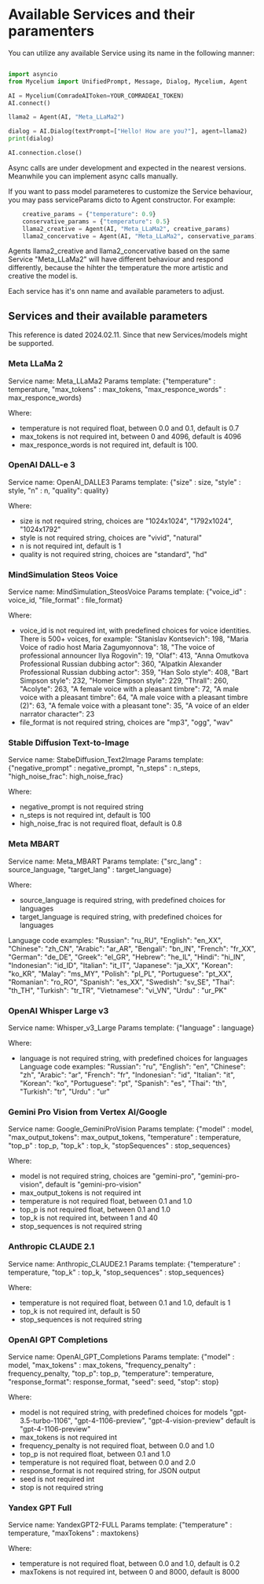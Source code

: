 # Available Services and their paramenters
You can utilize any available Service using its name in the following manner:
```python

import asyncio
from Mycelium import UnifiedPrompt, Message, Dialog, Mycelium, Agent

AI = Mycelium(ComradeAIToken=YOUR_COMRADEAI_TOKEN)
AI.connect()

llama2 = Agent(AI, "Meta_LLaMa2")

dialog = AI.Dialog(textPrompt=["Hello! How are you?"], agent=llama2)
print(dialog)

AI.connection.close()

```
Async calls are under development and expected in the nearest versions. Meanwhile you can implement async calls manually.

If you want to pass model parameteres to customize the Service behaviour, you may pass serviceParams dicto to Agent constructor. For example:

```python
    creative_params = {"temperature": 0.9}
    conservative_params = {"temperature": 0.5}
    llama2_creative = Agent(AI, "Meta_LLaMa2", creative_params)
    llama2_concervative = Agent(AI, "Meta_LLaMa2", conservative_params)
```

Agents llama2_creative and llama2_concervative based on the same Service "Meta_LLaMa2" will have different behaviour and respond differently, because the hihter the temperature the more artistic and creative the model is.

Each service has it's onn name and available parameters to adjust.

## Services and their available parameters
This reference is dated 2024.02.11. Since that new Services/models might be supported.

### Meta LLaMa 2
Service name: Meta_LLaMa2
Params template: {"temperature" : temperature, "max_tokens" : max_tokens, "max_responce_words" : max_responce_words}

Where:
- temperature is not required float, between 0.0 and 0.1, default is 0.7
- max_tokens is not required int, between 0 and 4096, default is 4096
- max_responce_words is not required int, default is 100.

### OpenAI DALL-e 3
Service name: OpenAI_DALLE3
Params template: {"size" : size, "style" : style, "n" : n, "quality": quality}

Where:

- size is not required string, choices are "1024x1024", "1792x1024", "1024x1792"
- style is not required string, choices are "vivid", "natural"
- n is not required int, default is 1
- quality is not required string, choices are "standard", "hd"

### MindSimulation Steos Voice
Service name: MindSimulation_SteosVoice
Params template: {"voice_id" : voice_id, "file_format" : file_format}

Where:

- voice_id is not required int, with predefined choices for voice identities. There is 500+  voices, for example:   "Stanislav Kontsevich": 198, "Maria Voice of radio host Maria Zagumyonnova": 18, "The voice of professional announcer Ilya Rogovin": 19, "Olaf": 413, "Anna Omutkova Professional Russian dubbing actor": 360, "Alpatkin Alexander Professional Russian dubbing actor": 359, "Han Solo style": 408, "Bart Simpson style": 232, "Homer Simpson style": 229, "Thrall": 260, "Acolyte": 263, "A female voice with a pleasant timbre": 72, "A male voice with a pleasant timbre": 64, "A male voice with a pleasant timbre (2)": 63, "A female voice with a pleasant tone": 35, "A voice of an elder narrator character": 23
- file_format is not required string, choices are "mp3", "ogg", "wav"

### Stable Diffusion Text-to-Image
Service name: StabeDiffusion_Text2Image
Params template: {"negative_prompt" : negative_prompt, "n_steps" : n_steps, "high_noise_frac": high_noise_frac}

Where:

- negative_prompt is not required string
- n_steps is not required int, default is 100
- high_noise_frac is not required float, default is 0.8

### Meta MBART
Service name: Meta_MBART
Params template: {"src_lang" : source_language, "target_lang" : target_language}

Where:

- source_language is required string, with predefined choices for languages
- target_language is required string, with predefined choices for languages

Language code examples: "Russian": "ru_RU", "English": "en_XX", "Chinese": "zh_CN", "Arabic": "ar_AR", "Bengali": "bn_IN", "French": "fr_XX", "German": "de_DE", "Greek": "el_GR", "Hebrew": "he_IL", "Hindi": "hi_IN", "Indonesian": "id_ID", "Italian": "it_IT", "Japanese": "ja_XX", "Korean": "ko_KR", "Malay": "ms_MY", "Polish": "pl_PL", "Portuguese": "pt_XX", "Romanian": "ro_RO", "Spanish": "es_XX", "Swedish": "sv_SE", "Thai": "th_TH", "Turkish": "tr_TR", "Vietnamese": "vi_VN", "Urdu" : "ur_PK"

### OpenAI Whisper Large v3
Service name: Whisper_v3_Large
Params template: {"language" : language}

Where:
- language is not required string, with predefined choices for languages
Language code examples: "Russian": "ru", "English": "en", "Chinese": "zh", "Arabic": "ar", "French": "fr",  "Indonesian": "id", "Italian": "it", "Korean": "ko", "Portuguese": "pt", "Spanish": "es", "Thai": "th", "Turkish": "tr", "Urdu" : "ur"

### Gemini Pro Vision from Vertex AI/Google
Service name: Google_GeminiProVision
Params template: {"model" : model, "max_output_tokens": max_output_tokens, "temperature" : temperature, "top_p" : top_p, "top_k" : top_k, "stopSequences" : stop_sequences}

Where:

- model is not required string, choices are "gemini-pro", "gemini-pro-vision", default is "gemini-pro-vision"
- max_output_tokens is not required int
- temperature is not required float, between 0.1 and 1.0
- top_p is not required float, between 0.1 and 1.0
- top_k is not required int, between 1 and 40
- stop_sequences is not required string

### Anthropic CLAUDE 2.1
Service name: Anthropic_CLAUDE2.1
Params template: {"temperature" : temperature, "top_k" : top_k, "stop_sequences" : stop_sequences}

Where:

- temperature is not required float, between 0.1 and 1.0, default is 1
- top_k is not required int, default is 50
- stop_sequences is not required string

### OpenAI GPT Completions
Service name: OpenAI_GPT_Completions
Params template: {"model" : model, "max_tokens" : max_tokens, "frequency_penalty" : frequency_penalty, "top_p": top_p, "temperature": temperature, "response_format": response_format, "seed": seed, "stop": stop}

Where:

- model is not required string, with predefined choices for models "gpt-3.5-turbo-1106", "gpt-4-1106-preview", "gpt-4-vision-preview" default is "gpt-4-1106-preview"
- max_tokens is not required int
- frequency_penalty is not required float, between 0.0 and 1.0
- top_p is not required float, between 0.1 and 1.0
- temperature is not required float, between 0.0 and 2.0
- response_format is not required string, for JSON output
- seed is not required int
- stop is not required string

### Yandex GPT Full
Service name: YandexGPT2-FULL
Params template: {"temperature" : temperature, "maxTokens" : maxtokens}

Where:

- temperature is not required float, between 0.0 and 1.0, default is 0.2
- maxTokens is not required int, between 0 and 8000, default is 8000